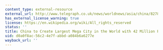 ```yaml
---
content_type: external-resource
external_url: http://www.telegraph.co.uk/news/worldnews/asia/china/8278315/China-to-create-largest-mega-city-in-the-world-with-42-million-people.html
has_external_license_warning: true
license: https://en.wikipedia.org/wiki/All_rights_reserved
status: ''
title: China to Create Largest Mega City in the World with 42 Million People
uid: d0a0f8ac-56c2-4e7f-abbd-a084b6a6277e
wayback_url: ''
---
```


